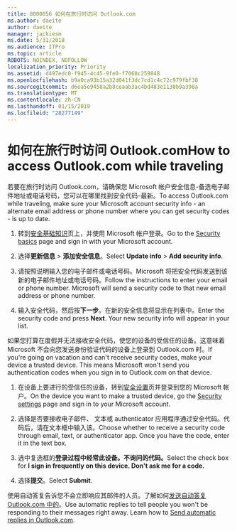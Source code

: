 ```yaml
---
title: 8000056 如何在旅行时访问 Outlook.com
ms.author: daeite
author: daeite
manager: jackiesm
ms.date: 5/31/2018
ms.audience: ITPro
ms.topic: article
ROBOTS: NOINDEX, NOFOLLOW
localization_priority: Priority
ms.assetid: d497edc0-f945-4c45-9fe0-f7060c259848
ms.openlocfilehash: b9a0ca93b15a32d041f3dc7cd1c4c72c979fbf38
ms.sourcegitcommit: d6ea5e9458a2b8ceaab3ac4bd483e1130b9a398a
ms.translationtype: MT
ms.contentlocale: zh-CN
ms.lasthandoff: 01/15/2019
ms.locfileid: "28277149"
---
```

# <a name="how-to-access-outlookcom-while-traveling"></a><span data-ttu-id="fa326-102">如何在旅行时访问 Outlook.com</span><span class="sxs-lookup"><span data-stu-id="fa326-102">How to access Outlook.com while traveling</span></span>

<span data-ttu-id="fa326-103">若要在旅行时访问 Outlook.com，请确保您 Microsoft 帐户安全信息-备选电子邮件地址或电话号码，您可以在哪里找到安全代码-最新。</span><span class="sxs-lookup"><span data-stu-id="fa326-103">To access Outlook.com while traveling, make sure your Microsoft account security info - an alternate email address or phone number where you can get security codes - is up to date.</span></span>
  
1. <span data-ttu-id="fa326-104">转到[安全基础知识](https://go.microsoft.com/fwlink/p/?linkid=842325)页上，并使用 Microsoft 帐户登录。</span><span class="sxs-lookup"><span data-stu-id="fa326-104">Go to the [Security basics](https://go.microsoft.com/fwlink/p/?linkid=842325) page and sign in with your Microsoft account.</span></span> 
    
2. <span data-ttu-id="fa326-105">选择**更新信息** \> **添加安全信息**。</span><span class="sxs-lookup"><span data-stu-id="fa326-105">Select **Update info** \> **Add security info**.</span></span> 
    
3. <span data-ttu-id="fa326-p101">请按照说明输入您的电子邮件或电话号码。Microsoft 将把安全代码发送到该新的电子邮件地址或电话号码。</span><span class="sxs-lookup"><span data-stu-id="fa326-p101">Follow the instructions to enter your email or phone number. Microsoft will send a security code to that new email address or phone number.</span></span>
    
4. <span data-ttu-id="fa326-p102">输入安全代码，然后按**下一步**。在新的安全信息将显示在列表中。</span><span class="sxs-lookup"><span data-stu-id="fa326-p102">Enter the security code and press **Next**. Your new security info will appear in your list.</span></span> 
    
<span data-ttu-id="fa326-p103">如果您打算在度假并无法接收安全代码，使您的设备的受信任的设备。这意味着 Microsoft 不会向您发送身份验证代码的设备上登录到 Outlook.com 时。</span><span class="sxs-lookup"><span data-stu-id="fa326-p103">If you're going on vacation and can't receive security codes, make your device a trusted device. This means Microsoft won't send you authentication codes when you sign in to Outlook.com on that device.</span></span>
  
1. <span data-ttu-id="fa326-112">在设备上要进行的受信任的设备，转到[安全设置](https://go.microsoft.com/fwlink/p/?linkid=2002000&amp;clcid=0x409)页并登录到您的 Microsoft 帐户。</span><span class="sxs-lookup"><span data-stu-id="fa326-112">On the device you want to make a trusted device, go the [Security settings](https://go.microsoft.com/fwlink/p/?linkid=2002000&amp;clcid=0x409) page and sign in to your Microsoft account.</span></span> 
    
2. <span data-ttu-id="fa326-p104">选择是否要接收电子邮件、 文本或 authenticator 应用程序通过安全代码。代码后，请在文本框中输入该。</span><span class="sxs-lookup"><span data-stu-id="fa326-p104">Choose whether to receive a security code through email, text, or authenticator app. Once you have the code, enter it in the text box.</span></span>
    
3. <span data-ttu-id="fa326-115">选中复选框的**登录过程中经常此设备。不询问的代码。**</span><span class="sxs-lookup"><span data-stu-id="fa326-115">Select the check box for **I sign in frequently on this device. Don't ask me for a code.**</span></span>
    
4. <span data-ttu-id="fa326-116">选择**提交**。</span><span class="sxs-lookup"><span data-stu-id="fa326-116">Select **Submit**.</span></span> 
    
<span data-ttu-id="fa326-p105">使用自动答复告诉您不会立即响应其邮件的人员。了解如何[发送自动答复 Outlook.com 中的](https://go.microsoft.com/fwlink/p/?linkid=2002100&amp;clcid=0x409)。</span><span class="sxs-lookup"><span data-stu-id="fa326-p105">Use automatic replies to tell people you won't be responding to their messages right away. Learn how to [Send automatic replies in Outlook.com](https://go.microsoft.com/fwlink/p/?linkid=2002100&amp;clcid=0x409).</span></span>
  


